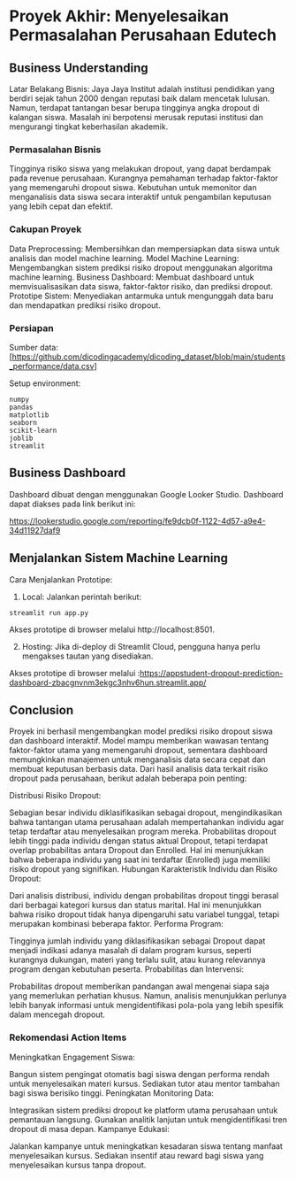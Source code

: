 # Proyek Akhir: Menyelesaikan Permasalahan Perusahaan Edutech


## Business Understanding
Latar Belakang Bisnis: Jaya Jaya Institut adalah institusi pendidikan yang berdiri sejak tahun 2000 dengan reputasi baik dalam mencetak lulusan. Namun, terdapat tantangan besar berupa tingginya angka dropout di kalangan siswa. Masalah ini berpotensi merusak reputasi institusi dan mengurangi tingkat keberhasilan akademik.


### Permasalahan Bisnis
Tingginya risiko siswa yang melakukan dropout, yang dapat berdampak pada revenue perusahaan.
Kurangnya pemahaman terhadap faktor-faktor yang memengaruhi dropout siswa.
Kebutuhan untuk memonitor dan menganalisis data siswa secara interaktif untuk pengambilan keputusan yang lebih cepat dan efektif.


### Cakupan Proyek
Data Preprocessing: Membersihkan dan mempersiapkan data siswa untuk analisis dan model machine learning.
Model Machine Learning: Mengembangkan sistem prediksi risiko dropout menggunakan algoritma machine learning.
Business Dashboard: Membuat dashboard untuk memvisualisasikan data siswa, faktor-faktor risiko, dan prediksi dropout.
Prototipe Sistem: Menyediakan antarmuka untuk mengunggah data baru dan mendapatkan prediksi risiko dropout.

### Persiapan

Sumber data: [https://github.com/dicodingacademy/dicoding_dataset/blob/main/students_performance/data.csv]

Setup environment:
```
numpy
pandas
matplotlib
seaborn
scikit-learn
joblib
streamlit
```

## Business Dashboard
Dashboard dibuat dengan menggunakan Google Looker Studio. Dashboard dapat diakses pada link berikut ini:

https://lookerstudio.google.com/reporting/fe9dcb0f-1122-4d57-a9e4-34d11927daf9

## Menjalankan Sistem Machine Learning
Cara Menjalankan Prototipe:

1. Local:
Jalankan perintah berikut:

```
streamlit run app.py
```
Akses prototipe di browser melalui http://localhost:8501.

2. Hosting: Jika di-deploy di Streamlit Cloud, pengguna hanya perlu mengakses tautan yang disediakan.


Akses prototipe di browser melalui :https://appstudent-dropout-prediction-dashboard-zbacgnvnm3ekgc3nhv6hun.streamlit.app/


## Conclusion
Proyek ini berhasil mengembangkan model prediksi risiko dropout siswa dan dashboard interaktif. Model mampu memberikan wawasan tentang faktor-faktor utama yang memengaruhi dropout, sementara dashboard memungkinkan manajemen untuk menganalisis data secara cepat dan membuat keputusan berbasis data.
Dari hasil analisis data terkait risiko dropout pada perusahaan, berikut adalah beberapa poin penting:

Distribusi Risiko Dropout:

Sebagian besar individu diklasifikasikan sebagai dropout, mengindikasikan bahwa tantangan utama perusahaan adalah mempertahankan individu agar tetap terdaftar atau menyelesaikan program mereka.
Probabilitas dropout lebih tinggi pada individu dengan status aktual Dropout, tetapi terdapat overlap probabilitas antara Dropout dan Enrolled. Hal ini menunjukkan bahwa beberapa individu yang saat ini terdaftar (Enrolled) juga memiliki risiko dropout yang signifikan.
Hubungan Karakteristik Individu dan Risiko Dropout:

Dari analisis distribusi, individu dengan probabilitas dropout tinggi berasal dari berbagai kategori kursus dan status marital. Hal ini menunjukkan bahwa risiko dropout tidak hanya dipengaruhi satu variabel tunggal, tetapi merupakan kombinasi beberapa faktor.
Performa Program:

Tingginya jumlah individu yang diklasifikasikan sebagai Dropout dapat menjadi indikasi adanya masalah di dalam program kursus, seperti kurangnya dukungan, materi yang terlalu sulit, atau kurang relevannya program dengan kebutuhan peserta.
Probabilitas dan Intervensi:

Probabilitas dropout memberikan pandangan awal mengenai siapa saja yang memerlukan perhatian khusus. Namun, analisis menunjukkan perlunya lebih banyak informasi untuk mengidentifikasi pola-pola yang lebih spesifik dalam mencegah dropout.


### Rekomendasi Action Items
Meningkatkan Engagement Siswa:

Bangun sistem pengingat otomatis bagi siswa dengan performa rendah untuk menyelesaikan materi kursus.
Sediakan tutor atau mentor tambahan bagi siswa berisiko tinggi.
Peningkatan Monitoring Data:

Integrasikan sistem prediksi dropout ke platform utama perusahaan untuk pemantauan langsung.
Gunakan analitik lanjutan untuk mengidentifikasi tren dropout di masa depan.
Kampanye Edukasi:

Jalankan kampanye untuk meningkatkan kesadaran siswa tentang manfaat menyelesaikan kursus.
Sediakan insentif atau reward bagi siswa yang menyelesaikan kursus tanpa dropout.
